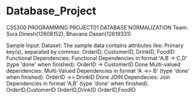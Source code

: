 # Database_Project
CS5300 PROGRAMMING PROJECT01 
                                 DATABASE NORMALIZATION 
Team: Sura Dinesh(12608152), Bhavana Dasari(12619331)
 
Sample Input: 
Dataset: The sample data contains attributes like:
Primary key(s), separated by commas: OrderID, CustomerID, DrinkID, FoodID
Functional Dependencies: Functional Dependencies in format 'A,B -> C,D' (type 'done' when finished):
OrderID -> CustomerID
Done
Multi-valued dependencies: Multi-Valued Dependencies in format 'A ->> B' (type 'done' when finished):
OrderID ->> DrinkID
Done
JOIN Dependecies:
Join Dependencies in format 'A,B' (type 'done' when finished):
OrderID,CustomerID
OrderID,DrinkID
OrderID,FoodID
